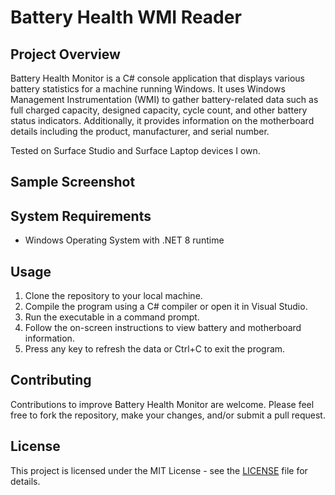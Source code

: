 # Battery Health WMI Reader

## Project Overview

Battery Health Monitor is a C# console application that displays various battery statistics for a machine running Windows. It uses Windows Management Instrumentation (WMI) to gather battery-related data such as full charged capacity, designed capacity, cycle count, and other battery status indicators. Additionally, it provides information on the motherboard details including the product, manufacturer, and serial number.

Tested on Surface Studio and Surface Laptop devices I own.

## Sample Screenshot


## System Requirements

- Windows Operating System with .NET 8 runtime

## Usage

1. Clone the repository to your local machine.
2. Compile the program using a C# compiler or open it in Visual Studio.
3. Run the executable in a command prompt.
4. Follow the on-screen instructions to view battery and motherboard information.
5. Press any key to refresh the data or Ctrl+C to exit the program.

## Contributing

Contributions to improve Battery Health Monitor are welcome. Please feel free to fork the repository, make your changes, and/or submit a pull request.

## License

This project is licensed under the MIT License - see the [LICENSE](LICENSE) file for details.
